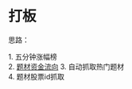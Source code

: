 # 打板

思路：         
         
1\. 五分钟涨幅榜        
2\. [题材资金流向](http://data.eastmoney.com/bkzj/gn.html)
3\. 自动抓取热门题材        
4\. 题材股票id抓取       
